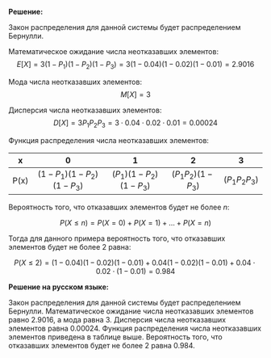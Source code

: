 
**Решение:**

Закон распределения для данной системы будет распределением Бернулли.

Математическое ожидание числа неотказавших элементов:
$$E[X]=3(1-P_1)(1-P_2)(1-P_3) = 3(1-0.04)(1-0.02)(1-0.01) = 2.9016$$

Мода числа неотказавших элементов:
$$M[X] = 3$$

Дисперсия числа неотказавших элементов:
$$ D[X] = 3P_1P_2P_3 = 3\cdot 0.04 \cdot 0.02 \cdot 0.01 = 0.00024$$

Функция распределения числа неотказавших элементов:

|x| 0 | 1 | 2 | 3 |
|:-:|:-:|:-:|:-:|:-:|
|P(x)| $(1-P_1)(1-P_2)(1-P_3)$ | $(P_1)(1-P_2)(1-P_3)$ | $(P_1P_2)(1-P_3)$ | $(P_1P_2P_3)$ |

Вероятность того, что отказавших элементов будет не более $n$:

$$P(X \leq n) = P(X=0) + P(X=1) + ... + P(X=n)$$

Тогда для данного примера вероятность того, что отказавших элементов будет не более 2 равна:

$$P(X \leq 2) = (1-0.04)(1-0.02)(1-0.01)+0.04(1-0.02)(1-0.01)+0.04\cdot 0.02 \cdot (1-0.01) = 0.984$$

**Решение на русском языке:**

Закон распределения для данной системы будет распределением Бернулли. Математическое ожидание числа неотказавших элементов равно 2.9016, а мода равна 3. Дисперсия числа неотказавших элементов равна 0.00024. Функция распределения числа неотказавших элементов приведена в таблице выше. Вероятность того, что отказавших элементов будет не более 2 равна 0.984.
